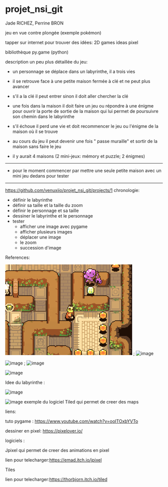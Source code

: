 # projet_nsi_git
Jade RICHEZ, Perrine BRON

jeu en vue contre plongée (exemple pokémon)

tapper sur internet pour trouver des idées: 2D games ideas pixel

bibliothèque py.game (python)

description un peu plus détaillée du jeu:

- un personnage se déplace dans un labyrinthe, il a trois vies

- il se retrouve face à une petite maison fermée à clé et ne peut plus avancer

- s'il a la clé il peut entrer sinon il doit aller chercher la clé

- une fois dans la maison il doit faire un jeu ou répondre à une énigme pour ouvrir la porte de sortie de la maison qui lui permet de poursuivre son chemin dans le labyrinthe

- s'il échoue il perd une vie et doit recommencer le jeu ou l'énigme de la maison où il se trouve

- au cours du jeu il peut devenir une fois " passe muraille" et sortir de la maison sans faire le jeu

- il y aurait 4 maisons (2 mini-jeux: mémory et puzzle; 2 énigmes)

______________________________________________________________________________________________________

- pour le moment commencer par mettre une seule petite maison avec un mini jeu dedans pour tester
______________________________________________________________________________________________________

https://github.com/venuxiio/projet_nsi_git/projects/1
chronologie:

- définir le labyrinthe 
- définir sa taille et la taille du zoom
- définir le personnage et sa taille 
- dessiner le labyrinthe et le personnage 
- tester
  - afficher une image avec pygame
  - afficher plusieurs images
  - déplacer une image 
  - le zoom
  - succession d'image


References:


![image](https://github.com/venuxiio/projet_nsi_git/blob/main/8d8b062d26bba8fe1bd7a7b76983ac7e.gif) ; ![image](https://user-images.githubusercontent.com/95481694/145581123-5fd0c17f-ec84-4bbe-9615-cbc054b1292b.png)


![image](https://user-images.githubusercontent.com/95481694/145578967-6b2150a0-a88c-4151-9629-f9c089327240.png) ; ![image](https://user-images.githubusercontent.com/95481694/145579029-c0f4663f-897a-4eca-a8bb-c9506566b5ae.png)


![image](https://user-images.githubusercontent.com/95481694/145579738-15fb2a74-dddd-4c99-8c1e-bc3dc83667f2.png)

Idee du labyrinthe :

![image](https://user-images.githubusercontent.com/95481660/145583625-6f7a5aa6-5061-4b80-a770-b2a0c381d68c.png)

![image](https://user-images.githubusercontent.com/95481660/145786144-4e16f51e-8a48-4ebd-8952-1f184bff4e7f.png)
exemple du logiciel Tiled qui permet de creer des maps




liens:

tuto pygame : https://www.youtube.com/watch?v=ooITOxbYVTo

dessiner en pixel: https://pixelover.io/




logiciels :

Jpixel qui permet de creer des animations en pixel

lien pour telecharger:https://emad.itch.io/jpixel

Tiles

lien pour telecharger:https://thorbjorn.itch.io/tiled
